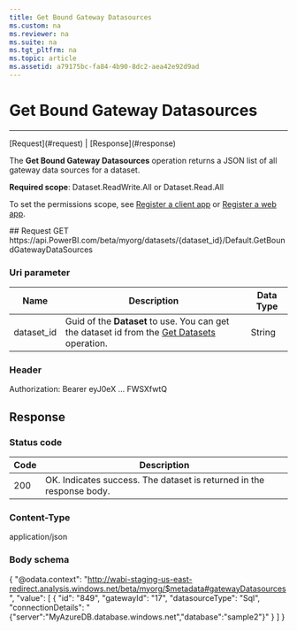 ```yaml
---
title: Get Bound Gateway Datasources
ms.custom: na
ms.reviewer: na
ms.suite: na
ms.tgt_pltfrm: na
ms.topic: article
ms.assetid: a79175bc-fa84-4b90-8dc2-aea42e92d9ad
---
```

# Get Bound Gateway Datasources
---
<a name="top"/>
[Request](#request) | [Response](#response)

The **Get Bound Gateway Datasources** operation returns a JSON list of all gateway data sources for a dataset.

**Required scope**: Dataset.ReadWrite.All or Dataset.Read.All

To set the permissions scope, see [Register a client app](https://powerbi.microsoft.com/documentation/powerbi-developer-register-a-client-app/) or [Register a web app](https://powerbi.microsoft.com/documentation/powerbi-developer-register-a-web-app/).

<a name="request"/>
## Request
GET https://api.PowerBI.com/beta/myorg/datasets/{dataset_id}/Default.GetBoundGatewayDataSources

### Uri parameter

|Name|Description|Data Type|
|-|-|-|
|dataset_id|Guid of the **Dataset** to use. You can get the dataset id from the [Get Datasets](Get-Datasets.md) operation.|String|

### Header
Authorization: Bearer eyJ0eX ... FWSXfwtQ
<a name="response"/>
## Response

### Status code

|**Code**|**Description**
|---|---
|200|OK. Indicates success. The dataset is returned in the response body.

### Content-Type
application/json

### Body schema

  {
  "@odata.context": "http://wabi-staging-us-east-redirect.analysis.windows.net/beta/myorg/$metadata#gatewayDatasources",
  "value": [
    {
      "id": "849",
      "gatewayId": "17",
      "datasourceType": "Sql",
      "connectionDetails": "{\"server\":\"MyAzureDB.database.windows.net\",\"database\":\"sample2\"}"
    }
  ]
  }

<a name="example"/>

